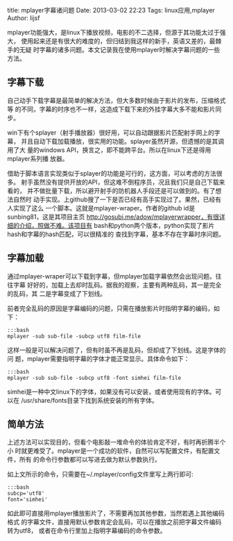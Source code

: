 title: mplayer字幕诸问题
Date: 2013-03-02 22:23
Tags: linux应用,mplayer
Author: lijsf

mplayer功能强大，是linux下播放视频，电影的不二选择，但源于其功能太过于强大，
使用起来还是有很大的难度的，但归结到我这样的新手，英语又差的，最棘手的无疑
时字幕的诸多问题。本文记录我在使用mplayer时解决字幕问题的一些方法。

## 字幕下载

自己动手下载字幕是最简单的解决方法，但大多数时候由于影片的发布，压缩格式等
的不同，字幕的时序也不一样，这造成下载下来的外挂字幕大多不能和影片同步。

win下有个splayer（射手播放器）很好用，可以自动跟据影片匹配射手网上的字幕，
并且自动下载加载播放，很实用的功能。splayer虽然开源，但遗憾的是其调用了大
量的windows API，换言之，即不能跨平台。所以在linux下还是得用mplayer系列播
放器。

借助于脚本语言实现类似于splayer的功能是可行的，这方面，可以考虑的方法很多。
射手虽然没有提供开放的API，但这难不倒程序员，况且我们只是自己下载来看的，
并不做批量下载，所以避开射手的防机器人手段还是可以做到的。有了想法自然时
动手实现。上github搜了一下是否已经有高手实现过了。果然，已经有人实现了这么
一个脚本。这就是mplayer-wraper。作者的github id是sunbing81，这是其项目主页
http://gosubi.me/adow/mplayerwrapper，有很详细的介绍，照做不难。该项目有
bash和python两个版本，python实现了影片hash和字幕的hash匹配，可以很精准的
查找到字幕，基本不存在字幕时序问题。

## 字幕加载

通过mplayer-wraper可以下载到字幕，但mplayer加载字幕依然会出现问题。往往字幕
好好的，加载上去却时乱码。据我的观察，主要有两种乱码，其一是完全的乱码，其
二是字幕变成了下划线。

前者完全乱码的原因是字幕编码的问题，只需在播放影片时指明字幕的编码，如下：
    
	:::bash
	mplayer -sub sub-file -subcp utf8 film-file

这样一般是可以解决问题了，但有时虽不再是乱码，但却成了下划线。这是字体的问
题，mplayer需要指明字幕的字体才能正常显示。具体命令如下：

	:::bash
	mplayer -sub sub-file -subcp utf8 -font simhei film-file

simhei是一种中文linux下的字体，如果没有可以安装，或者使用现有的字体。可以在
/usr/share/fonts目录下找到系统安装的所有字体。

## 简单方法

上述方法可以实现目的，但看个电影敲一堆命令的体验肯定不好，有时再折腾半个小
时就更难受了。mplayer是一个成功的软件，自然可以写配置文件，有配置文件，所有
的命令行参数都可以写进去做为默认参数执行。

如上文所示的命令，只需要在~/.mplayer/config文件里写上两行即可:

	:::bash
	subcp='utf8'
	font='simhei'

如此即可直接用mplayer播放影片了，不需要再加其他参数，当然若遇上其他编码格式
的字幕文件，直接用默认参数肯定会乱码，可以在播放之前把字幕文件编码转为utf8，
或者在命令行里加上指明字幕编码的命令参数。

